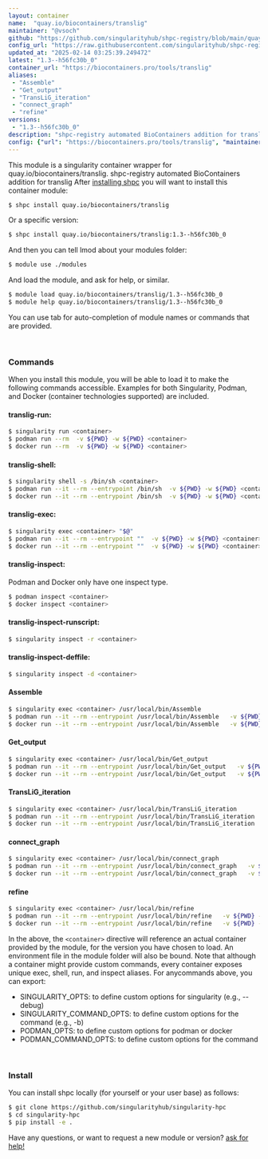 ```yaml
---
layout: container
name:  "quay.io/biocontainers/translig"
maintainer: "@vsoch"
github: "https://github.com/singularityhub/shpc-registry/blob/main/quay.io/biocontainers/translig/container.yaml"
config_url: "https://raw.githubusercontent.com/singularityhub/shpc-registry/main/quay.io/biocontainers/translig/container.yaml"
updated_at: "2025-02-14 03:25:39.249472"
latest: "1.3--h56fc30b_0"
container_url: "https://biocontainers.pro/tools/translig"
aliases:
 - "Assemble"
 - "Get_output"
 - "TransLiG_iteration"
 - "connect_graph"
 - "refine"
versions:
 - "1.3--h56fc30b_0"
description: "shpc-registry automated BioContainers addition for translig"
config: {"url": "https://biocontainers.pro/tools/translig", "maintainer": "@vsoch", "description": "shpc-registry automated BioContainers addition for translig", "latest": {"1.3--h56fc30b_0": "sha256:f1f62b34a7a51df41e96948fe8114937da331e18405c5b1b99b23452221232a2"}, "tags": {"1.3--h56fc30b_0": "sha256:f1f62b34a7a51df41e96948fe8114937da331e18405c5b1b99b23452221232a2"}, "docker": "quay.io/biocontainers/translig", "aliases": {"Assemble": "/usr/local/bin/Assemble", "Get_output": "/usr/local/bin/Get_output", "TransLiG_iteration": "/usr/local/bin/TransLiG_iteration", "connect_graph": "/usr/local/bin/connect_graph", "refine": "/usr/local/bin/refine"}}
---
```


This module is a singularity container wrapper for quay.io/biocontainers/translig.
shpc-registry automated BioContainers addition for translig
After [installing shpc](#install) you will want to install this container module:


```bash
$ shpc install quay.io/biocontainers/translig
```

Or a specific version:

```bash
$ shpc install quay.io/biocontainers/translig:1.3--h56fc30b_0
```

And then you can tell lmod about your modules folder:

```bash
$ module use ./modules
```

And load the module, and ask for help, or similar.

```bash
$ module load quay.io/biocontainers/translig/1.3--h56fc30b_0
$ module help quay.io/biocontainers/translig/1.3--h56fc30b_0
```

You can use tab for auto-completion of module names or commands that are provided.

<br>

### Commands

When you install this module, you will be able to load it to make the following commands accessible.
Examples for both Singularity, Podman, and Docker (container technologies supported) are included.

#### translig-run:

```bash
$ singularity run <container>
$ podman run --rm  -v ${PWD} -w ${PWD} <container>
$ docker run --rm  -v ${PWD} -w ${PWD} <container>
```

#### translig-shell:

```bash
$ singularity shell -s /bin/sh <container>
$ podman run --it --rm --entrypoint /bin/sh  -v ${PWD} -w ${PWD} <container>
$ docker run --it --rm --entrypoint /bin/sh  -v ${PWD} -w ${PWD} <container>
```

#### translig-exec:

```bash
$ singularity exec <container> "$@"
$ podman run --it --rm --entrypoint ""  -v ${PWD} -w ${PWD} <container> "$@"
$ docker run --it --rm --entrypoint ""  -v ${PWD} -w ${PWD} <container> "$@"
```

#### translig-inspect:

Podman and Docker only have one inspect type.

```bash
$ podman inspect <container>
$ docker inspect <container>
```

#### translig-inspect-runscript:

```bash
$ singularity inspect -r <container>
```

#### translig-inspect-deffile:

```bash
$ singularity inspect -d <container>
```


#### Assemble

```bash
$ singularity exec <container> /usr/local/bin/Assemble
$ podman run --it --rm --entrypoint /usr/local/bin/Assemble   -v ${PWD} -w ${PWD} <container> -c " $@"
$ docker run --it --rm --entrypoint /usr/local/bin/Assemble   -v ${PWD} -w ${PWD} <container> -c " $@"
```


#### Get_output

```bash
$ singularity exec <container> /usr/local/bin/Get_output
$ podman run --it --rm --entrypoint /usr/local/bin/Get_output   -v ${PWD} -w ${PWD} <container> -c " $@"
$ docker run --it --rm --entrypoint /usr/local/bin/Get_output   -v ${PWD} -w ${PWD} <container> -c " $@"
```


#### TransLiG_iteration

```bash
$ singularity exec <container> /usr/local/bin/TransLiG_iteration
$ podman run --it --rm --entrypoint /usr/local/bin/TransLiG_iteration   -v ${PWD} -w ${PWD} <container> -c " $@"
$ docker run --it --rm --entrypoint /usr/local/bin/TransLiG_iteration   -v ${PWD} -w ${PWD} <container> -c " $@"
```


#### connect_graph

```bash
$ singularity exec <container> /usr/local/bin/connect_graph
$ podman run --it --rm --entrypoint /usr/local/bin/connect_graph   -v ${PWD} -w ${PWD} <container> -c " $@"
$ docker run --it --rm --entrypoint /usr/local/bin/connect_graph   -v ${PWD} -w ${PWD} <container> -c " $@"
```


#### refine

```bash
$ singularity exec <container> /usr/local/bin/refine
$ podman run --it --rm --entrypoint /usr/local/bin/refine   -v ${PWD} -w ${PWD} <container> -c " $@"
$ docker run --it --rm --entrypoint /usr/local/bin/refine   -v ${PWD} -w ${PWD} <container> -c " $@"
```



In the above, the `<container>` directive will reference an actual container provided
by the module, for the version you have chosen to load. An environment file in the
module folder will also be bound. Note that although a container
might provide custom commands, every container exposes unique exec, shell, run, and
inspect aliases. For anycommands above, you can export:

 - SINGULARITY_OPTS: to define custom options for singularity (e.g., --debug)
 - SINGULARITY_COMMAND_OPTS: to define custom options for the command (e.g., -b)
 - PODMAN_OPTS: to define custom options for podman or docker
 - PODMAN_COMMAND_OPTS: to define custom options for the command

<br>

### Install

You can install shpc locally (for yourself or your user base) as follows:

```bash
$ git clone https://github.com/singularityhub/singularity-hpc
$ cd singularity-hpc
$ pip install -e .
```

Have any questions, or want to request a new module or version? [ask for help!](https://github.com/singularityhub/singularity-hpc/issues)